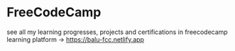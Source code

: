 # FreeCodeCamp
see all my learning progresses, projects and certifications in freecodecamp learning platform -> https://balu-fcc.netlify.app
